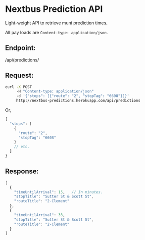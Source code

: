 Nextbus Prediction API
===========

Light-weight API to retrieve muni prediction times.

All pay loads are `Content-type: application/json`.

## Endpoint:

/api/predictions/

## Request:
```bash
curl -X POST
     -H "Content-type: application/json"
     -d '{"stops": [{"route": "2", "stopTag": "6608"}]}'
     http://nextbus-predictions.herokuapp.com/api/predictions
```

Or,
```javascript
{
  "stops": [
    {
      "route": "2",
      "stopTag": "6608"
    }
    // etc.
  ]
}
```

## Response:
```javascript
[
  {
    "timeUntilArrival": 15,   // In minutes.
    "stopTitle": "Sutter St & Scott St",
    "routeTitle": "2-Clement"
  },
  {
    "timeUntilArrival": 33,
    "stopTitle": "Sutter St & Scott St",
    "routeTitle": "2-Clement"
  }
]
```